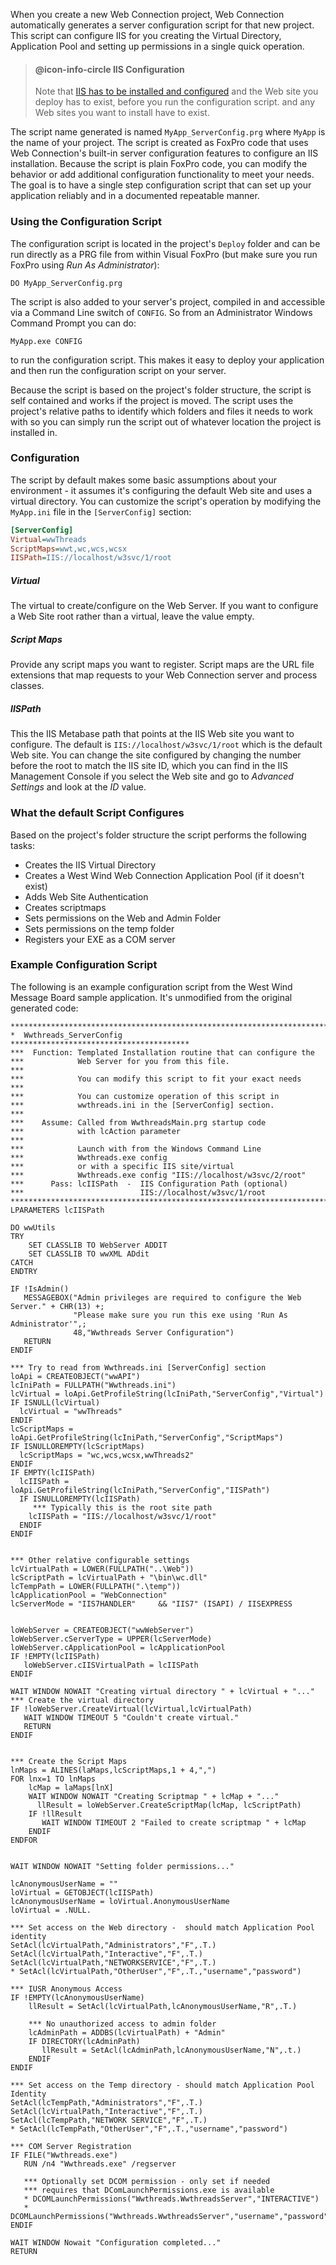 ﻿When you create a new Web Connection project, Web Connection automatically generates a server configuration script for that new project. This script can configure IIS for you creating the Virtual Directory, Application Pool and setting up permissions in a single quick operation.

> #### @icon-info-circle IIS Configuration
> Note that [IIS has to be installed and configured](VFPS://Topic/_22F0XKBMQ) and the Web site you deploy has to exist, before you run the configuration script. and any Web sites you want to install have to exist.

The script name generated is named `MyApp_ServerConfig.prg` where `MyApp` is the name of your project. The script is created as FoxPro code that uses Web Connection's built-in server configuration features to configure an IIS installation. Because the script is plain FoxPro code, you can modify the behavior or add additional configuration functionality to meet your needs. The goal is to have a single step configuration script that can set up your application reliably and in a documented repeatable manner.

### Using the Configuration Script
The configuration script is located in the project's `Deploy` folder and can be run directly as a PRG file from within Visual FoxPro (but make sure you run FoxPro using *Run As Administrator*):

```foxpro
DO MyApp_ServerConfig.prg
```

The script is also added to your server's project, compiled in and accessible via a Command Line switch of `CONFIG`. So from an Administrator Windows Command Prompt you can do:

```
MyApp.exe CONFIG
```

to run the configuration script. This makes it easy to deploy your application and then run the configuration script on your server.

Because the script is based on the project's folder structure, the script is self contained and works if the project is moved. The script uses the project's relative paths to identify which folders and files it needs to work with so you can simply run the script out of whatever location the project is installed in.

### Configuration
The script by default makes some basic assumptions about your environment - it assumes it's configuring the default Web site and uses a virtual directory. You can customize the script's operation by modifying the `MyApp.ini` file in the `[ServerConfig]` section:

```ini
[ServerConfig]
Virtual=wwThreads
ScriptMaps=wwt,wc,wcs,wcsx
IISPath=IIS://localhost/w3svc/1/root
```

##### Virtual
The virtual to create/configure on the Web Server. If you want to configure a Web Site root rather than a virtual, leave the value empty.

##### Script Maps
Provide any script maps you want to register. Script maps are the URL file extensions that map requests to your Web Connection server and process classes. 

##### IISPath
This the IIS Metabase path that points at the IIS Web site you want to configure. The default is `IIS://localhost/w3svc/1/root` which is the default Web site. You can change the site configured by changing the number before the root to match the IIS site ID, which you can find in the IIS Management Console if you select the Web site and go to *Advanced Settings* and look at the *ID* value.



### What the default Script Configures
Based on the project's folder structure the script performs the following tasks:

* Creates the IIS Virtual Directory
* Creates a West Wind Web Connection Application Pool (if it doesn't exist)
* Adds Web Site Authentication
* Creates scriptmaps
* Sets permissions on the Web and Admin Folder
* Sets permissions on the temp folder
* Registers your EXE as a COM server


### Example Configuration Script
The following is an example configuration script from the West Wind Message Board sample application. It's unmodified from the original generated code:

```foxpro
************************************************************************
*  Wwthreads_ServerConfig
****************************************
***  Function: Templated Installation routine that can configure the
***            Web Server for you from this file.
***
***            You can modify this script to fit your exact needs
***
***            You can customize operation of this script in 
***            wwthreads.ini in the [ServerConfig] section.
***            
***    Assume: Called from WwthreadsMain.prg startup code
***            with lcAction parameter
***
***            Launch with from the Windows Command Line
***            Wwthreads.exe config
***            or with a specific IIS site/virtual
***            Wwthreads.exe config "IIS://localhost/w3svc/2/root"
***      Pass: lcIISPath  -  IIS Configuration Path (optional)
***                          IIS://localhost/w3svc/1/root
************************************************************************
LPARAMETERS lcIISPath

DO wwUtils	
TRY
	SET CLASSLIB TO WebServer ADDIT
	SET CLASSLIB TO wwXML ADdit
CATCH
ENDTRY

IF !IsAdmin() 
   MESSAGEBOX("Admin privileges are required to configure the Web Server." + CHR(13) +;
              "Please make sure you run this exe using 'Run As Administrator'",;
              48,"Wwthreads Server Configuration")
   RETURN
ENDIF

*** Try to read from Wwthreads.ini [ServerConfig] section
loApi = CREATEOBJECT("wwAPI")
lcIniPath = FULLPATH("Wwthreads.ini")
lcVirtual = loApi.GetProfileString(lcIniPath,"ServerConfig","Virtual")
IF ISNULL(lcVirtual)
  lcVirtual = "wwThreads"
ENDIF
lcScriptMaps = loApi.GetProfileString(lcIniPath,"ServerConfig","ScriptMaps")
IF ISNULLOREMPTY(lcScriptMaps)
  lcScriptMaps = "wc,wcs,wcsx,wwThreads2"  
ENDIF
IF EMPTY(lcIISPath)
  lcIISPath = loApi.GetProfileString(lcIniPath,"ServerConfig","IISPath")
  IF ISNULLOREMPTY(lcIISPath)
     *** Typically this is the root site path
    lcIISPath = "IIS://localhost/w3svc/1/root"
  ENDIF
ENDIF  


*** Other relative configurable settings
lcVirtualPath = LOWER(FULLPATH("..\Web"))
lcScriptPath = lcVirtualPath + "\bin\wc.dll"
lcTempPath = LOWER(FULLPATH(".\temp"))
lcApplicationPool = "WebConnection"
lcServerMode = "IIS7HANDLER"     && "IIS7" (ISAPI) / IISEXPRESS


loWebServer = CREATEOBJECT("wwWebServer")
loWebServer.cServerType = UPPER(lcServerMode)
loWebServer.cApplicationPool = lcApplicationPool
IF !EMPTY(lcIISPath)
   loWebServer.cIISVirtualPath = lcIISPath
ENDIF

WAIT WINDOW NOWAIT "Creating virtual directory " + lcVirtual + "..."
*** Create the virtual directory
IF !loWebServer.CreateVirtual(lcVirtual,lcVirtualPath)   
   WAIT WINDOW TIMEOUT 5 "Couldn't create virtual."
   RETURN
ENDIF


*** Create the Script Maps
lnMaps = ALINES(laMaps,lcScriptMaps,1 + 4,",")
FOR lnx=1 TO lnMaps
    lcMap = laMaps[lnX]
    WAIT WINDOW NOWAIT "Creating Scriptmap " + lcMap + "..."
	  llResult = loWebServer.CreateScriptMap(lcMap, lcScriptPath)	    
    IF !llResult
       WAIT WINDOW TIMEOUT 2 "Failed to create scriptmap " + lcMap
    ENDIF
ENDFOR


WAIT WINDOW NOWAIT "Setting folder permissions..."

lcAnonymousUserName = ""
loVirtual = GETOBJECT(lcIISPath)
lcAnonymousUserName = loVirtual.AnonymousUserName
loVirtual = .NULL.

*** Set access on the Web directory -  should match Application Pool identity
SetAcl(lcVirtualPath,"Administrators","F",.T.)
SetAcl(lcVirtualPath,"Interactive","F",.T.)
SetAcl(lcVirtualPath,"NETWORKSERVICE","F",.T.)
* SetAcl(lcVirtualPath,"OtherUser","F",.T.,"username","password")

*** IUSR Anonymous Access
IF !EMPTY(lcAnonymousUserName)
    llResult = SetAcl(lcVirtualPath,lcAnonymousUserName,"R",.T.)

    *** No unauthorized access to admin folder
    lcAdminPath = ADDBS(lcVirtualPath) + "Admin"
    IF DIRECTORY(lcAdminPath)
   	   llResult = SetAcl(lcAdminPath,lcAnonymousUserName,"N",.t.)
    ENDIF
ENDIF

*** Set access on the Temp directory - should match Application Pool Identity
SetAcl(lcTempPath,"Administrators","F",.T.)
SetAcl(lcVirtualPath,"Interactive","F",.T.)
SetAcl(lcTempPath,"NETWORK SERVICE","F",.T.)
* SetAcl(lcTempPath,"OtherUser","F",.T.,"username","password")

*** COM Server Registration
IF FILE("Wwthreads.exe")
   RUN /n4 "Wwthreads.exe" /regserver

   *** Optionally set DCOM permission - only set if needed
   *** requires that DComLaunchPermissions.exe is available
   * DCOMLaunchPermissions("Wwthreads.WwthreadsServer","INTERACTIVE")
   * DCOMLaunchPermissions("Wwthreads.WwthreadsServer","username","password")
ENDIF

WAIT WINDOW Nowait "Configuration completed..."
RETURN
```